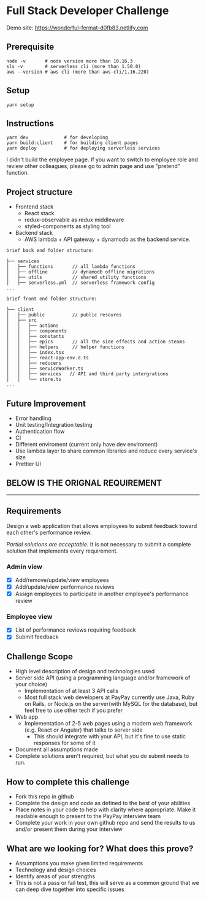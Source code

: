 # Full Stack Developer Challenge

Demo site: https://wonderful-fermat-d0fb83.netlify.com

## Prerequisite
```
node -v       # node version more than 10.16.3
sls -v        # serverless cli (more than 1.50.0)
aws --version # aws cli (more than aws-cli/1.16.220)
```

## Setup
```
yarn setup
```

## Instructions
```
yarn dev             # for developing
yarn build:client    # for building client pages
yarn deploy          # for deploying serverless services
```

I didn't build the employee page. If you want to switch to employee role and review other colleagues, 
please go to admin page and use "pretend" function.

## Project structure

* Frontend stack
    * React stack
    * redux-observable as redux middleware
    * styled-components as styling tool
* Backend stack
    * AWS lambda + API gateway + dynamodb as the backend service.

```
brief back end folder structure: 

├── services
│   ├── functions       // all lambda functions
│   ├── offline         // dynamodb offline migrations 
│   ├── utils           // shared utility functions
│   ├── serverless.yml  // serverless framework config
...

brief front end folder structure: 

├── client
│   ├── public          // public resoures
│   ├── src
│   │   ├── actions
│   │   ├── components 
│   │   ├── constants
│   │   ├── epics       // all the side effects and action steams
│   │   ├── helpers     // helper functions
│   │   ├── index.tsx
│   │   ├── react-app-env.d.ts
│   │   ├── reducers
│   │   ├── serviceWorker.ts
│   │   ├── services   // API and third party intergrations
│   │   └── store.ts
...

```

## Future Improvement
* Error handling
* Unit testing/Integration testing
* Authentication flow
* CI
* Different enviroment (current only have dev enviroment)
* Use lambda layer to share common libraries and reduce every service's size
* Prettier UI

## BELOW IS THE ORIGNAL REQUIREMENT
---

## Requirements
Design a web application that allows employees to submit feedback toward each other's performance review.

*Partial solutions are acceptable.*  It is not necessary to submit a complete solution that implements every requirement.

### Admin view
- [x] Add/remove/update/view employees
- [x] Add/update/view performance reviews
- [x] Assign employees to participate in another employee's performance review

### Employee view
- [x] List of performance reviews requiring feedback
- [x] Submit feedback

## Challenge Scope
* High level description of design and technologies used
* Server side API (using a programming language and/or framework of your choice)
  * Implementation of at least 3 API calls
  * Most full stack web developers at PayPay currently use Java, Ruby on Rails, or Node.js on the server(with MySQL for the database), but feel free to use other tech if you prefer
* Web app
  * Implementation of 2-5 web pages using a modern web framework (e.g. React or Angular) that talks to server side
    * This should integrate with your API, but it's fine to use static responses for some of it 
* Document all assumptions made
* Complete solutions aren't required, but what you do submit needs to run.

## How to complete this challenge
* Fork this repo in github
* Complete the design and code as defined to the best of your abilities
* Place notes in your code to help with clarity where appropriate. Make it readable enough to present to the PayPay interview team
* Complete your work in your own github repo and send the results to us and/or present them during your interview

## What are we looking for? What does this prove?
* Assumptions you make given limited requirements
* Technology and design choices
* Identify areas of your strengths
* This is not a pass or fail test, this will serve as a common ground that we can deep dive together into specific issues
